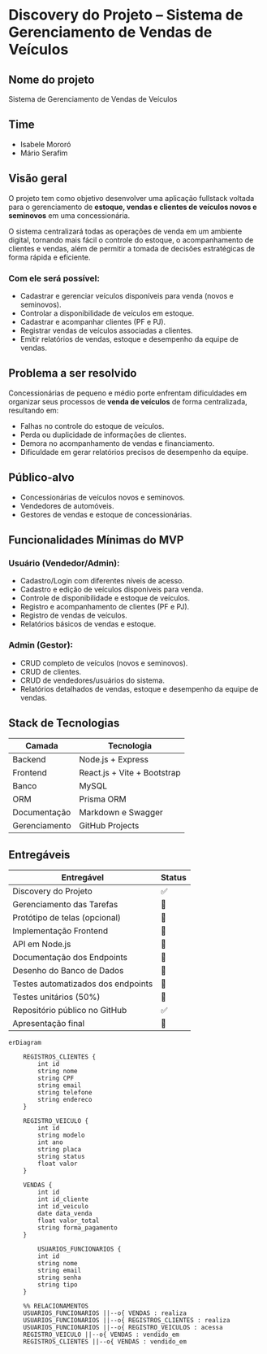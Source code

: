 # Discovery do Projeto – Sistema de Gerenciamento de Vendas de Veículos

## Nome do projeto
Sistema de Gerenciamento de Vendas de Veículos

## Time
- Isabele Mororó  
- Mário Serafim

## Visão geral
O projeto tem como objetivo desenvolver uma aplicação fullstack voltada para o gerenciamento de **estoque, vendas e clientes de veículos novos e seminovos** em uma concessionária.

O sistema centralizará todas as operações de venda em um ambiente digital, tornando mais fácil o controle do estoque, o acompanhamento de clientes e vendas, além de permitir a tomada de decisões estratégicas de forma rápida e eficiente.

### Com ele será possível:
- Cadastrar e gerenciar veículos disponíveis para venda (novos e seminovos).  
- Controlar a disponibilidade de veículos em estoque.  
- Cadastrar e acompanhar clientes (PF e PJ).  
- Registrar vendas de veículos associadas a clientes.  
- Emitir relatórios de vendas, estoque e desempenho da equipe de vendas.

## Problema a ser resolvido
Concessionárias de pequeno e médio porte enfrentam dificuldades em organizar seus processos de **venda de veículos** de forma centralizada, resultando em:
- Falhas no controle do estoque de veículos.  
- Perda ou duplicidade de informações de clientes.  
- Demora no acompanhamento de vendas e financiamento.  
- Dificuldade em gerar relatórios precisos de desempenho da equipe.

## Público-alvo
- Concessionárias de veículos novos e seminovos.  
- Vendedores de automóveis.  
- Gestores de vendas e estoque de concessionárias.

## Funcionalidades Mínimas do MVP

### Usuário (Vendedor/Admin):
- Cadastro/Login com diferentes níveis de acesso.  
- Cadastro e edição de veículos disponíveis para venda.  
- Controle de disponibilidade e estoque de veículos.  
- Registro e acompanhamento de clientes (PF e PJ).  
- Registro de vendas de veículos.  
- Relatórios básicos de vendas e estoque.

### Admin (Gestor):
- CRUD completo de veículos (novos e seminovos).  
- CRUD de clientes.  
- CRUD de vendedores/usuários do sistema.  
- Relatórios detalhados de vendas, estoque e desempenho da equipe de vendas.

## Stack de Tecnologias
| Camada | Tecnologia |  
|--------|------------|  
| Backend | Node.js + Express |  
| Frontend | React.js + Vite + Bootstrap |  
| Banco | MySQL |  
| ORM | Prisma ORM |  
| Documentação | Markdown e Swagger |  
| Gerenciamento | GitHub Projects |    

## Entregáveis
| Entregável | Status |  
|------------|--------|  
| Discovery do Projeto | ✅ |  
| Gerenciamento das Tarefas | 🔲 |  
| Protótipo de telas (opcional) | 🔲 |  
| Implementação Frontend | 🔲 |  
| API em Node.js | 🔲 |  
| Documentação dos Endpoints | 🔲 |  
| Desenho do Banco de Dados | 🔲 |  
| Testes automatizados dos endpoints | 🔲 |  
| Testes unitários (50%) | 🔲 |  
| Repositório público no GitHub | ✅ |  
| Apresentação final | 🔲 |



```mermaid
erDiagram

    REGISTROS_CLIENTES {
        int id
        string nome
        string CPF
        string email
        string telefone
        string endereco
    }

    REGISTRO_VEICULO {
        int id
        string modelo
        int ano
        string placa
        string status
        float valor
    }

    VENDAS {
        int id
        int id_cliente
        int id_veiculo
        date data_venda
        float valor_total
        string forma_pagamento
    }

        USUARIOS_FUNCIONARIOS {
        int id
        string nome
        string email
        string senha
        string tipo
    }

    %% RELACIONAMENTOS
    USUARIOS_FUNCIONARIOS ||--o{ VENDAS : realiza
    USUARIOS_FUNCIONARIOS ||--o{ REGISTROS_CLIENTES : realiza
    USUARIOS_FUNCIONARIOS ||--o{ REGISTRO_VEICULOS : acessa
    REGISTRO_VEICULO ||--o{ VENDAS : vendido_em
    REGISTROS_CLIENTES ||--o{ VENDAS : vendido_em


```
